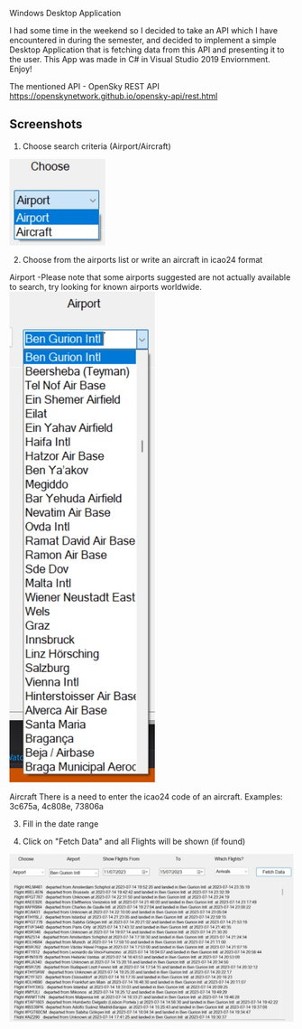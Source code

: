 
Windows Desktop Application

I had some time in the weekend so I decided to take an API which I have encountered in during the semester, and decided to implement a simple Desktop Application that is fetching data from this API and presenting it to the user.
This App was made in C# in Visual Studio 2019 Enviornment.
Enjoy!

The mentioned API - OpenSky REST API
https://openskynetwork.github.io/opensky-api/rest.html



## Screenshots

1. Choose search criteria (Airport/Aircraft)

![App Screenshot](./Images/choice.jpg)

2. Choose from the airports list or write an aircraft in icao24 format

Airport
-Please note that some airports suggested are not actually available to search,
try looking for known airports worldwide.
![App Screenshot](./Images/airports_list.jpg)

Aircraft
There is a need to enter the icao24 code of an aircraft.
Examples: 3c675a, 4c808e, 73806a

3. Fill in the date range

4. Click on "Fetch Data" and all Flights will be shown (if found)

![App Screenshot](./Images/flights_data.jpg)
